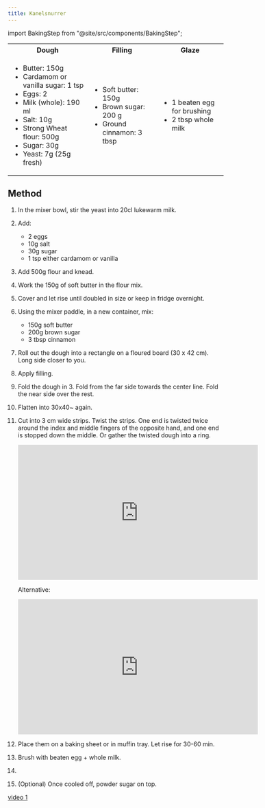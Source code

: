 ```yaml
---
title: Kanelsnurrer
---
```


import BakingStep from "@site/src/components/BakingStep";

<table>
  <tr>
    <th>Dough</th>
    <th>Filling</th>
    <th>Glaze</th>
  </tr>
  <tr>
    <td>
      <ul>
        <li>Butter: 150g</li>
        <li>Cardamom or vanilla sugar: 1 tsp</li>
        <li>Eggs: 2</li>
        <li>Milk (whole): 190 ml</li>
        <li>Salt: 10g</li>
        <li>Strong Wheat flour: 500g</li>
        <li>Sugar: 30g</li>
        <li>Yeast: 7g (25g fresh)</li>
      </ul>
    </td>
    <td>
      <ul>
        <li>Soft butter: 150g</li>
        <li>Brown sugar: 200 g</li>
        <li>Ground cinnamon: 3 tbsp</li>
      </ul>
    </td>
    <td>
      <ul>
        <li>1 beaten egg for brushing</li>
        <li>2 tbsp whole milk</li>
      </ul>
    </td>
  </tr>
</table>

## Method

1. In the mixer bowl, stir the yeast into 20cl lukewarm milk.
1. Add:
   - 2 eggs
   - 10g salt
   - 30g sugar
   - 1 tsp either cardamom or vanilla
1. Add 500g flour and knead.
1. Work the 150g of soft butter in the flour mix.
1. Cover and let rise until doubled in size or keep in fridge overnight.
1. Using the mixer paddle, in a new container, mix:
   - 150g soft butter
   - 200g brown sugar
   - 3 tbsp cinnamon
1. Roll out the dough into a rectangle on a floured board (30 x 42 cm). Long side closer to you.
1. Apply filling.
1. Fold the dough in 3. Fold from the far side towards the center line. Fold the near side over the rest.
1. Flatten into 30x40~ again.
1. Cut into 3 cm wide strips. Twist the strips. One end is
   twisted twice around the index and middle fingers of the opposite hand, and one end is stopped down the middle. Or gather the twisted dough into a ring.
   <div class="youtube-video-container">
   <iframe width="560" height="315" src="https://www.youtube.com/embed/N0g8hyUGcvk" title="YouTube video player" frameborder="0" allow="accelerometer; autoplay; clipboard-write; encrypted-media; gyroscope; picture-in-picture" allowFullScreen></iframe>
   </div>

   Alternative:
   <div class="youtube-video-container">
   <iframe width="560" height="315" src="https://www.youtube.com/embed/wNiyp89pTi0?start=195" title="YouTube video player" frameborder="0" allow="accelerometer; autoplay; clipboard-write; encrypted-media; gyroscope; picture-in-picture" allowFullScreen></iframe>
   </div>
1. Place them on a baking sheet or in muffin tray. Let rise for 30-60 min.
1. Brush with beaten egg + whole milk.
1. <BakingStep temp="190" time="15-18 min" fan preheat />
1. (Optional) Once cooled off, powder sugar on top.

[video 1](https://www.youtube.com/watch?v=wNiyp89pTi0)
